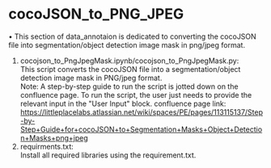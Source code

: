 # cocoJSON_to_PNG_JPEG

• This section of data_annotaion is dedicated to converting the cocoJSON file into segmentation/object detection image mask in png/jpeg format.<br>
1. cocojson_to_PngJpegMask.ipynb/cocojson_to_PngJpegMask.py: <br>
This script converts the cocoJSON file into a segmentation/object detection image mask in PNG/jpeg format. <br>
Note: A step-by-step guide to run the script is jotted down on the confluence page. To run the script, the user just needs to provide the relevant input in the "User Input" block.
confluence page link: https://littleplacelabs.atlassian.net/wiki/spaces/PE/pages/113115137/Step-by-Step+Guide+for+cocoJSON+to+Segmentation+Masks+Object+Detection+Masks+png+jpeg
2. requirments.txt:<br>
Install all required libraries using the requirement.txt.<br>

